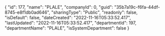 {
  "id": 177,
  "name": "PLALE",
  "companyId": 0,
  "guid": "35b7a19c-f6fa-44df-8745-e8f1db0ad646",
  "sharingType": "Public",
  "readonly": false,
  "isDefault": false,
  "dateCreated": "2022-11-16T05:33:52.417",
  "lastUpdated": "2022-11-16T05:33:52.417",
  "departmentId": 197,
  "departmentName": "PLALE",
  "isSystemDepartment": false
}